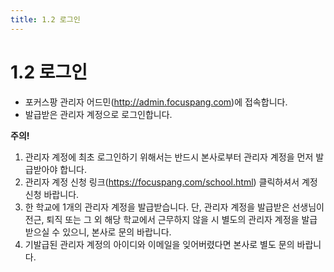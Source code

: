 ```yaml
---
title: 1.2 로그인
---
```


# 1.2 로그인

- 포커스팡 관리자 어드민(http://admin.focuspang.com)에 접속합니다.
- 발급받은 관리자 계정으로 로그인합니다.

**주의!**

1. 관리자 계정에 최초 로그인하기 위해서는 반드시 본사로부터 관리자 계정을 먼저 발급받아야 합니다.
2. 관리자 계정 신청 링크(https://focuspang.com/school.html) 클릭하셔서 계정 신청 바랍니다.
3. 한 학교에 1개의 관리자 계정을 발급받습니다.
   단, 관리자 계정을 발급받은 선생님이 전근, 퇴직 또는 그 외 해당 학교에서 근무하지 않을 시 별도의 관리자 계정을 발급받으실 수 있으니, 본사로 문의 바랍니다.
4. 기발급된 관리자 계정의 아이디와 이메일을 잊어버렸다면 본사로 별도 문의 바랍니다.
